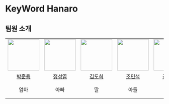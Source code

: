 # KeyWord Hanaro

## 팀원 소개

<table>
  <tr>
    <td><img src="https://github.com/ezenjun.png" width="100px" /></td>
		<td><img src="https://github.com/JungSungYeob.png" width="100px" /></td>
    <td><img src="https://github.com/DOEABLE.png" width="100px" /></td>
    <td><img src="https://github.com/99andrew99.png" width="100px" /></td>
		<td><img src="https://github.com/insun-k.png" width="100px" /></td>
    <td><img src="https://github.com/ninw0205.png" width="100px" /></td>
    <td><img src="https://github.com/mseoa.png" width="100px" /></td>
  </tr>
  <tr>
	<td align="center"><a href="https://github.com/ezenjun">박준용</a>
    	</td>
    	<td align="center"><a href="https://github.com/JungSungYeob">정성엽</a>
    	</td>
	<td align="center"><a href="https://github.com/DOEABLE">김도희</a>
   	 </td>
	<td align="center"><a href="https://github.com/99andrew99">조민석</a>
    	</td>
    	<td align="center"><a href="https://github.com/insun-k">김인선</a>
    	</td>
	<td align="center"><a href="https://github.com/ninw0205">남인우</a>
    	</td>
   	 <td align="center"><a href="https://github.com/mseoa">문서아</a>
    	</td>	
  </tr>
  	<tr>
    	<td align="center">엄마</td>
    	<td align="center">아빠</td>
    	<td align="center">딸</td>
    	<td align="center">아들</td>
    	<td align="center">딸</td>
    	<td align="center">신문지할아버지/td>
	<td align="center">딸</td>
  </tr>
</table>

